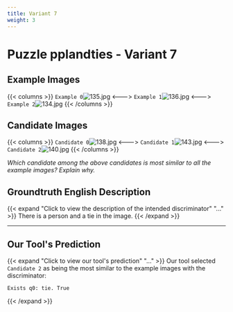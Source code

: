 ```yaml
---
title: Variant 7
weight: 3
---
```


# Puzzle pplandties - Variant 7

## Example Images
{{< columns >}}
`Example 0`![135.jpg](/natscene_data/images/135.jpg)
<--->
`Example 1`![136.jpg](/natscene_data/images/136.jpg)
<--->
`Example 2`![134.jpg](/natscene_data/images/134.jpg)
{{< /columns >}}

## Candidate Images
{{< columns >}}
`Candidate 0`![138.jpg](/natscene_data/images/138.jpg)
<--->
`Candidate 1`![143.jpg](/natscene_data/images/143.jpg)
<--->
`Candidate 2`![140.jpg](/natscene_data/images/140.jpg)
{{< /columns >}}

*Which candidate among the above candidates is most similar to all the example images? Explain why.*

## Groundtruth English Description

{{< expand "Click to view the description of the intended discriminator" "..." >}}
There is a person and a tie in the image.
{{< /expand >}}

---



## Our Tool's Prediction

{{< expand "Click to view our tool's prediction" "..." >}}
Our tool selected `Candidate 2` as being the most similar to the example images with the discriminator:
```plaintext
Exists q0: tie. True
```
{{< /expand >}}
